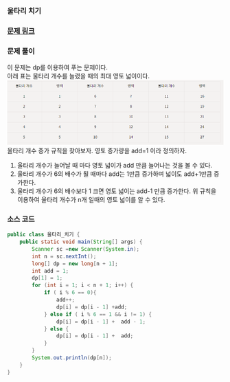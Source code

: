 ### 울타리 치기


### [문제 링크](https://www.acmicpc.net/problem/1364)

### 문제 풀이
이 문제는 dp를 이용하여 푸는 문제이다. </br>
아래 표는 울타리 개수를 늘렸을 때의 최대 영토 넓이이다.</br>
![img.png](table.png)
울타리 개수 증가 규칙을 찾아보자. 
영토 증가량을 add=1 이라 정의하자.
1. 울타리 개수가 늘어날 때 마다 영토 넓이가 add 만큼 늘어나는 것을 볼 수 있다.
2. 울타리 개수가 6의 배수가 될 때마다 add는 1만큼 증가하며 넓이도 add+1만큼 증가한다.
3. 울타리 개수가 6의 배수보다 1 크면 영토 넓이는 add-1 만큼 증가한다.
위 규칙을 이용하여 울타리 개수가 n개 일때의 영토 넓이를 알 수 있다.


### 소스 코드

```java
public class 울타리_치기 {
    public static void main(String[] args) {
        Scanner sc =new Scanner(System.in);
        int n = sc.nextInt();
        long[] dp = new long[n + 1];
        int add = 1;
        dp[1] = 1;
        for (int i = 1; i < n + 1; i++) {
            if ( i % 6 == 0){
                add++;
                dp[i] = dp[i - 1] +add;
            } else if ( i % 6 == 1 && i != 1) {
                dp[i] = dp[i - 1] +  add - 1;
            } else {
                dp[i] = dp[i - 1] +  add;
            }
        }
        System.out.println(dp[n]);
    }
}


```